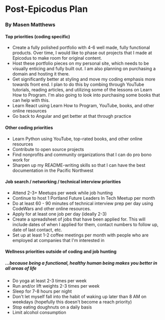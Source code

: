 # Post-Epicodus Plan
### By Masen Matthews

#### Top priorities (coding specific)
  * Create a fully polished portfolio with 4-6 well made, fully functional products. Over time, I would like to phase out projects that I made at Epicodus to make room for original content.
  * Host these portfolio pieces on my personal site, which needs to be visually enticing and fully built out. I am also planning on purchasing a domain and hosting it there.
  * Get significantly better at styling and move my coding emphasis more towards front end. I plan to do this by combing through YouTube tutorials, reading articles, and utilizing some of the lessons on Learn How to Program. I'm also going to look into purchasing some books that can help with this.
  * Learn React using Learn How to Program, YouTube, books, and other online resources
  * Go back to Angular and get better at that through practice

#### Other coding priorities
  * Learn Python using YouTube, top-rated books, and other online resources
  * Contribute to open source projects
  * Find nonprofits and community organizations that I can do pro bono work for
  * Sharpen up my README-writing skills so that I can have the best documentation in the Pacific Northwest

#### Job search / networking / technical interview priorities
  * Attend 2-3+ Meetups per week while job hunting
  * Continue to host 1 Portland Future Leaders In Tech Meetup per month
  * Do at least 60 - 90 minutes of technical interview prep per day using CodeWars and other online resources.
  * Apply for at least one job per day (ideally 2-3)
  * Create a spreadsheet of jobs that have been applied for. This will include dates of when I applied for them, contact numbers to follow up, date of last contact, etc.
  * Set up at least 1-2 coffee meetings per month with people who are employed at companies that I'm interested in

#### Wellness priorities outside of coding and job hunting
##### ...because being a functional, healthy human being makes you better in all areas of life
  * Do yoga at least 2-3 times per week
  * Run and/or lift weights 2-3 times per week
  * Sleep for 7-8 hours per night
  * Don't let myself fall into the habit of waking up later than 8 AM on weekdays (hopefully this doesn't become a reach priority)
  * Stop eating doughnuts on a daily basis
  * Limit alcohol consumption

